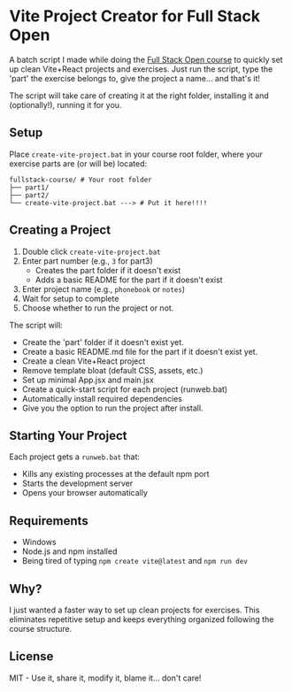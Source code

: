 # Vite Project Creator for Full Stack Open

A batch script I made while doing the [Full Stack Open course](https://fullstackopen.com/) to quickly set up clean Vite+React projects and exercises.
Just run the script, type the 'part' the exercise belongs to, give the project a name… and that's it! 

The script will take care of creating it at the right folder, installing it and (optionally!), running it for you.

## Setup

Place `create-vite-project.bat` in your course root folder, where your exercise parts are (or will be) located:

```plaintext
fullstack-course/ # Your root folder
├── part1/
├── part2/
└── create-vite-project.bat ---> # Put it here!!!!
```

## Creating a Project

1. Double click `create-vite-project.bat`
2. Enter part number (e.g., `3` for part3)
   - Creates the part folder if it doesn't exist
   - Adds a basic README for the part if it doesn't exist
3. Enter project name (e.g., `phonebook` or `notes`)
4. Wait for setup to complete
5. Choose whether to run the project or not.

The script will:
- Create the 'part' folder if it doesn't exist yet.
- Create a basic README.md file for the part if it doesn't exist yet.
- Create a clean Vite+React project
- Remove template bloat (default CSS, assets, etc.)
- Set up minimal App.jsx and main.jsx
- Create a quick-start script for each project (runweb.bat)
- Automatically install required dependencies
- Give you the option to run the project after install.

## Starting Your Project

Each project gets a `runweb.bat` that:
- Kills any existing processes at the default npm port
- Starts the development server
- Opens your browser automatically

## Requirements

- Windows
- Node.js and npm installed
- Being tired of typing `npm create vite@latest` and `npm run dev`

## Why?

I just wanted a faster way to set up clean projects for exercises. This eliminates repetitive setup and keeps everything organized following the course structure.

## License

MIT - Use it, share it, modify it, blame it… don't care!
